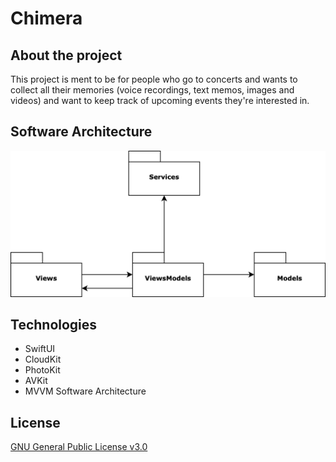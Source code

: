 # Chimera

## About the project
This project is ment to be for people who go to concerts and wants to collect all their memories (voice recordings, text memos, images and videos) and want to keep track of upcoming events they're interested in.

## Software Architecture
![Architecture](Docs/Architecture.png)

## Technologies
- SwiftUI
- CloudKit
- PhotoKit
- AVKit
- MVVM Software Architecture

## License
[GNU General Public License v3.0](LICENSE)
